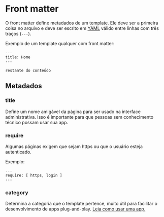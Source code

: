 # Front matter

O front matter define metadados de um template. Ele deve ser a primeira coisa no arquivo e deve ser escrito em [YAML](http://yaml.org/) válido entre linhas com três traços (`---`). 

Exemplo de um template qualquer com front matter:
```
---
title: Home
---

restante do conteúdo
```

## Metadados

### title
Define um nome amigável da página para ser usado na interface administrativa. Isso é importante para que pessoas sem conhecimento técnico possam usar sua app.

### require
Algumas páginas exigem que sejam https ou que o usuário esteja autenticado.

Exemplo:
```
---
require: [ https, login ]
---
```

### category
Determina a categoria que o template pertence, muito útil para facilitar o desenvolvimento de apps plug-and-play. [Leia como usar uma app.](../../apps/como-usar.html#category)
